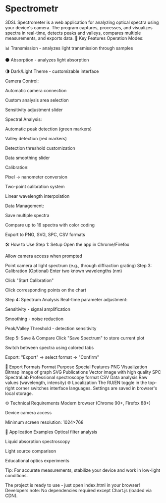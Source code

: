# Spectrometr
3DSL Spectrometer is a web application for analyzing optical spectra using your device's camera. The program captures, processes, and visualizes spectra in real-time, detects peaks and valleys, compares multiple measurements, and exports data.
🚀 Key Features
Operation Modes:

📊 Transmission - analyzes light transmission through samples

⚫ Absorption - analyzes light absorption

🌗 Dark/Light Theme - customizable interface

Camera Control:

Automatic camera connection

Custom analysis area selection

Sensitivity adjustment slider

Spectral Analysis:

Automatic peak detection (green markers)

Valley detection (red markers)

Detection threshold customization

Data smoothing slider

Calibration:

Pixel → nanometer conversion

Two-point calibration system

Linear wavelength interpolation

Data Management:

Save multiple spectra

Compare up to 16 spectra with color coding

Export to PNG, SVG, SPC, CSV formats

🛠️ How to Use
Step 1: Setup
Open the app in Chrome/Firefox

Allow camera access when prompted

Point camera at light spectrum (e.g., through diffraction grating)
Step 3: Calibration (Optional)
Enter two known wavelengths (nm)

Click "Start Calibration"

Click corresponding points on the chart

Step 4: Spectrum Analysis
Real-time parameter adjustment:

Sensitivity - signal amplification

Smoothing - noise reduction

Peak/Valley Threshold - detection sensitivity

Step 5: Save & Compare
Click "Save Spectrum" to store current plot

Switch between spectra using colored tabs

Export: "Export" → select format → "Confirm"

📁 Export Formats
Format	Purpose	Special Features
PNG	Visualization	Bitmap image of graph
SVG	Publications	Vector image with high quality
SPC	SpectraLab	Professional spectroscopy format
CSV	Data analysis	Raw values (wavelength, intensity)
🌐 Localization
The RU/EN toggle in the top-right corner switches interface languages. Settings are saved in browser's local storage.

⚙️ Technical Requirements
Modern browser (Chrome 90+, Firefox 88+)

Device camera access

Minimum screen resolution: 1024×768

🧪 Application Examples
Optical filter analysis

Liquid absorption spectroscopy

Light source comparison

Educational optics experiments

Tip: For accurate measurements, stabilize your device and work in low-light conditions.

The project is ready to use - just open index.html in your browser! Developers note: No dependencies required except Chart.js (loaded via CDN).
